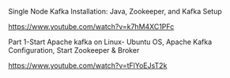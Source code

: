 Single Node Kafka Installation: Java, Zookeeper, and Kafka Setup

https://www.youtube.com/watch?v=k7hM4XC1PFc


Part 1-Start Apache kafka on Linux- Ubuntu OS, Apache Kafka Configuration, Start Zookeeper & Broker

https://www.youtube.com/watch?v=tFlYoEJsT2k
